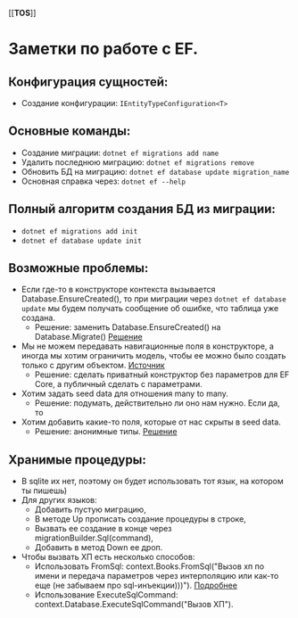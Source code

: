 [[__TOS__]]
# Заметки по работе с EF.


## Конфигурация сущностей:
- Создание конфигурации: `IEntityTypeConfiguration<T>`

## Основные команды:
- Создание миграции: `dotnet ef migrations add name`
- Удалить последнюю миграцию: `dotnet ef migrations remove`
- Обновить БД на миграцию: `dotnet ef database update migration_name`
- Основная справка через: `dotnet ef --help`

## Полный алгоритм создания БД из миграции:
- `dotnet ef migrations add init`
- `dotnet ef database update init`

## Возможные проблемы:
- Если где-то в конструкторе контекста вызывается Database.EnsureCreated(), то при миграции через `dotnet ef database update` мы будем получать сообщение об ошибке, что таблица уже создана.
  - Решение: заменить Database.EnsureCreated() на Database.Migrate() [Решение](https://stackoverflow.com/questions/38238043/how-and-where-to-call-database-ensurecreated-and-database-migrate)
- Мы не можем передавать навигационные поля в конструкторе, а иногда мы хотим ограничить модель, чтобы ее можно было создать только с другим объектом. [Источник](https://learn.microsoft.com/en-us/ef/core/modeling/constructors)
  - Решение: сделать приватный конструктор без параметров для EF Core, а публичный сделать с параметрами.
- Хотим задать seed data для отношения many to many.
  - Решение: подумать, действительно ли оно нам нужно. Если да, то
- Хотим добавить какие-то поля, которые от нас скрыты в seed data.
  - Решение: анонимные типы. [Решение](https://learn.microsoft.com/en-us/ef/core/modeling/data-seeding)


## Хранимые процедуры:
- В sqlite их нет, поэтому он будет использовать тот язык, на котором ты пишешь)
- Для других языков:
  - Добавить пустую миграцию,
  - В методе Up прописать создание процедуры в строке,
  - Вызвать ее создание в конце через migrationBuilder.Sql(command),
  - Добавить в метод Down ее дроп.
- Чтобы вызвать ХП есть несколько способов:
  - Использовать FromSql: context.Books.FromSql("Вызов хп по имени и передача параметров через интерполяцию или как-то еще (не забываем про sql-инъекции)))"). [Подробнее](https://www.entityframeworktutorial.net/efcore/working-with-stored-procedure-in-ef-core.aspx)
  - Использование ExecuteSqlCommand: context.Database.ExecuteSqlCommand("Вызов ХП").
